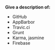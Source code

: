 **Give a description of:**

 * GitHub
 * AppBarbor
 * Travic.ci
 * Grunt
 * Karma, jasmine
 * Firebase